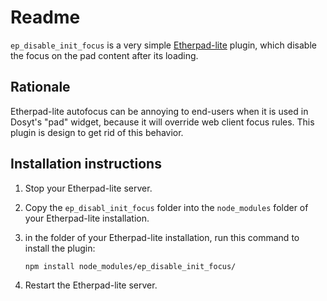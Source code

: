 Readme
======

`ep_disable_init_focus` is a very simple
[Etherpad-lite](https://github.com/ether/etherpad-lite) plugin, which disable
the focus on the pad content after its loading.

Rationale
---------

Etherpad-lite autofocus can be annoying to end-users when it is used in Dosyt's
"pad" widget, because it will override web client focus rules. This plugin is
design to get rid of this behavior.


Installation instructions
-------------------------

1. Stop your Etherpad-lite server.
2. Copy the `ep_disabl_init_focus` folder into the `node_modules` folder of
   your Etherpad-lite installation.
3. in the folder of your Etherpad-lite installation, run this command to
   install the plugin:

    ```sh
    npm install node_modules/ep_disable_init_focus/
    ```
4. Restart the Etherpad-lite server.
